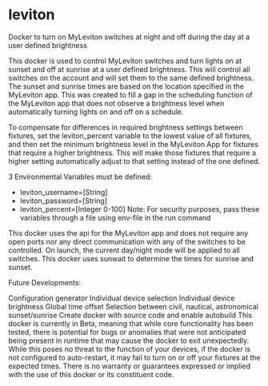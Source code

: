 # leviton
Docker to turn on MyLeviton switches at night and off during the day at a user defined brightness

This docker is used to control MyLeviton switches and turn lights on at sunset and off at sunrise at a user defined brightness. This will control all switches on the account and will set them to the same defined brightness. The sunset and sunrise times are based on the location specified in the MyLeviton app. This was created to fill a gap in the scheduling function of the MyLeviton app that does not observe a brightness level when automatically turning lights on and off on a schedule.

To compensate for differences in required brightness settings between fixtures, set the leviton_percent variable to the lowest value of all fixtures, and then set the minimum brightness level in the MyLeviton App for fixtures that require a higher brightness. This will make those fixtures that require a higher setting automatically adjust to that setting instead of the one defined.

3 Environmental Variables must be defined:

- leviton_username=[String]
- leviton_password=[String]
- leviton_percent=[Integer 0-100]
Note: For security purposes, pass these variables through a file using env-file in the run command

This docker uses the api for the MyLeviton app and does not require any open ports nor any direct communication with any of the switches to be controlled. On launch, the current day/night mode will be applied to all switches. This docker uses sunwait to determine the times for sunrise and sunset.

Future Developments:

Configuration generator
Individual device selection
Individual device brightness
Global time offset
Selection between civil, nautical, astronomical sunset/sunrise
Create docker with source code and enable autobuild
This docker is currently in Beta, meaning that while core functionality has been tested, there is potential for bugs or anomalies that were not anticipated being present in runtime that may cause the docker to exit unexpectedly. While this poses no threat to the function of your devices, if the docker is not configured to auto-restart, it may fail to turn on or off your fixtures at the expected times. There is no warranty or guarantees expressed or implied with the use of this docker or its constituent code.
